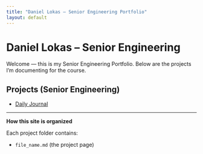 ```yaml
---
title: "Daniel Lokas – Senior Engineering Portfolio"
layout: default
---
```


# Daniel Lokas – Senior Engineering

Welcome — this is my Senior Engineering Portfolio. Below are the projects I’m documenting for the course.

## Projects (Senior Engineering)
- [Daily Journal](engineering-files/dailyjournal.md)




---

**How this site is organized**

Each project folder contains:
- `file_name.md` (the project page)


